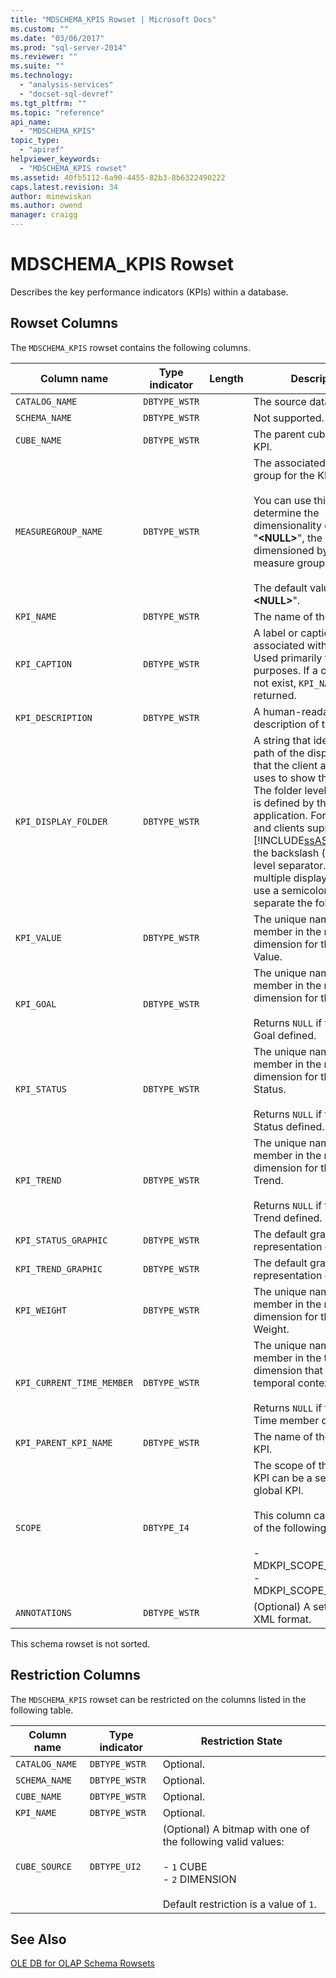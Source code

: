 ```yaml
---
title: "MDSCHEMA_KPIS Rowset | Microsoft Docs"
ms.custom: ""
ms.date: "03/06/2017"
ms.prod: "sql-server-2014"
ms.reviewer: ""
ms.suite: ""
ms.technology: 
  - "analysis-services"
  - "docset-sql-devref"
ms.tgt_pltfrm: ""
ms.topic: "reference"
api_name: 
  - "MDSCHEMA_KPIS"
topic_type: 
  - "apiref"
helpviewer_keywords: 
  - "MDSCHEMA_KPIS rowset"
ms.assetid: 40fb5112-6a90-4455-82b3-8b6322490222
caps.latest.revision: 34
author: minewiskan
ms.author: owend
manager: craigg
---
```

# MDSCHEMA_KPIS Rowset
  Describes the key performance indicators (KPIs) within a database.  
  
## Rowset Columns  
 The `MDSCHEMA_KPIS` rowset contains the following columns.  
  
|Column name|Type indicator|Length|Description|  
|-----------------|--------------------|------------|-----------------|  
|`CATALOG_NAME`|`DBTYPE_WSTR`||The source database.|  
|`SCHEMA_NAME`|`DBTYPE_WSTR`||Not supported.|  
|`CUBE_NAME`|`DBTYPE_WSTR`||The parent cube for the KPI.|  
|`MEASUREGROUP_NAME`|`DBTYPE_WSTR`||The associated measure group for the KPI.<br /><br /> You can use this column to determine the dimensionality of the KPI. If "**\<NULL>**", the KPI will be dimensioned by all measure groups.<br /><br /> The default value is "**\<NULL>**".|  
|`KPI_NAME`|`DBTYPE_WSTR`||The name of the KPI.|  
|`KPI_CAPTION`|`DBTYPE_WSTR`||A label or caption associated with the KPI. Used primarily for display purposes. If a caption does not exist, `KPI_NAME` is returned.|  
|`KPI_DESCRIPTION`|`DBTYPE_WSTR`||A human-readable description of the KPI.|  
|`KPI_DISPLAY_FOLDER`|`DBTYPE_WSTR`||A string that identifies the path of the display folder that the client application uses to show the member. The folder level separator is defined by the client application. For the tools and clients supplied by [!INCLUDE[ssASnoversion](../../../includes/ssasnoversion-md.md)], the backslash (\\) is the level separator. To provide multiple display folders, use a semicolon (;) to separate the folders.|  
|`KPI_VALUE`|`DBTYPE_WSTR`||The unique name of the member in the measures dimension for the KPI Value.|  
|`KPI_GOAL`|`DBTYPE_WSTR`||The unique name of the member in the measures dimension for the KPI Goal.<br /><br /> Returns `NULL` if there is no Goal defined.|  
|`KPI_STATUS`|`DBTYPE_WSTR`||The unique name of the member in the measures dimension for the KPI Status.<br /><br /> Returns `NULL` if there is no Status defined.|  
|`KPI_TREND`|`DBTYPE_WSTR`||The unique name of the member in the measures dimension for the KPI Trend.<br /><br /> Returns `NULL` if there is no Trend defined.|  
|`KPI_STATUS_GRAPHIC`|`DBTYPE_WSTR`||The default graphical representation of the KPI.|  
|`KPI_TREND_GRAPHIC`|`DBTYPE_WSTR`||The default graphical representation of the KPI.|  
|`KPI_WEIGHT`|`DBTYPE_WSTR`||The unique name of the member in the measures dimension for the KPI Weight.|  
|`KPI_CURRENT_TIME_MEMBER`|`DBTYPE_WSTR`||The unique name of the member in the time dimension that defines the temporal context of the KPI.<br /><br /> Returns `NULL` if there is no Time member defined.|  
|`KPI_PARENT_KPI_NAME`|`DBTYPE_WSTR`||The name of the parent KPI.|  
|`SCOPE`|`DBTYPE_I4`||The scope of the KPI. The KPI can be a session KPI or global KPI.<br /><br /> This column can have one of the following values:<br /><br /> -   MDKPI_SCOPE_GLOBAL=1<br />-   MDKPI_SCOPE_SESSION=2|  
|`ANNOTATIONS`|`DBTYPE_WSTR`||(Optional) A set of notes, in XML format.|  
  
 This schema rowset is not sorted.  
  
## Restriction Columns  
 The `MDSCHEMA_KPIS` rowset can be restricted on the columns listed in the following table.  
  
|Column name|Type indicator|Restriction State|  
|-----------------|--------------------|-----------------------|  
|`CATALOG_NAME`|`DBTYPE_WSTR`|Optional.|  
|`SCHEMA_NAME`|`DBTYPE_WSTR`|Optional.|  
|`CUBE_NAME`|`DBTYPE_WSTR`|Optional.|  
|`KPI_NAME`|`DBTYPE_WSTR`|Optional.|  
|`CUBE_SOURCE`|`DBTYPE_UI2`|(Optional) A bitmap with one of the following valid values:<br /><br /> -   `1` CUBE<br />-   `2` DIMENSION<br /><br /> Default restriction is a value of `1`.|  
  
## See Also  
 [OLE DB for OLAP Schema Rowsets](ole-db-for-olap-schema-rowsets.md)  
  
  
